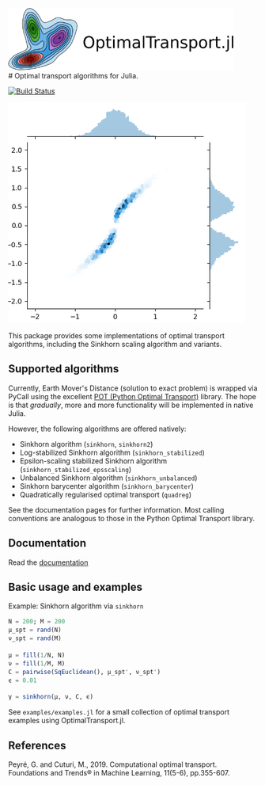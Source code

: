 <a href="http://zsteve.phatcode.net/OptimalTransportDocs/">
<img src="images/optimaltransport_logo.png" height="125"><br>
  </a>
# Optimal transport algorithms for Julia.

[![Build Status](https://travis-ci.com/zsteve/OptimalTransport.jl.svg?branch=master)](https://travis-ci.com/zsteve/OptimalTransport.jl.svg?branch=master)

![example histogram](example.png)

This package provides some implementations of optimal transport algorithms, including the Sinkhorn scaling algorithm and variants. 

## Supported algorithms

Currently, Earth Mover's Distance (solution to exact problem) is wrapped via PyCall using the excellent [POT (Python Optimal Transport)](https://pythonot.github.io/) library. The hope is that _gradually_, more and more functionality will be implemented in native Julia.

However, the following algorithms are offered natively:

* Sinkhorn algorithm (`sinkhorn`, `sinkhorn2`)
* Log-stabilized Sinkhorn algorithm (`sinkhorn_stabilized`)
* Epsilon-scaling stabilized Sinkhorn algorithm (`sinkhorn_stabilized_epsscaling`) 
* Unbalanced Sinkhorn algorithm (`sinkhorn_unbalanced`)
* Sinkhorn barycenter algorithm (`sinkhorn_barycenter`)
* Quadratically regularised optimal transport (`quadreg`)

See the documentation pages for further information. Most calling conventions are analogous to those in the Python Optimal Transport library.

## Documentation

Read the [documentation](http://zsteve.phatcode.net/OptimalTransportDocs/)

## Basic usage and examples

Example: Sinkhorn algorithm via `sinkhorn`
```julia
N = 200; M = 200
μ_spt = rand(N)
ν_spt = rand(M)

μ = fill(1/N, N)
ν = fill(1/M, M) 
C = pairwise(SqEuclidean(), μ_spt', ν_spt')
ϵ = 0.01

γ = sinkhorn(μ, ν, C, ϵ)
```

See `examples/examples.jl` for a small collection of optimal transport examples using OptimalTransport.jl.

## References

Peyré, G. and Cuturi, M., 2019. Computational optimal transport. Foundations and Trends® in Machine Learning, 11(5-6), pp.355-607.

